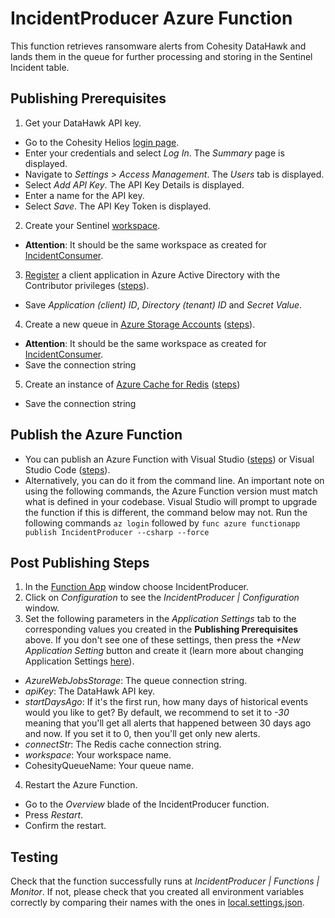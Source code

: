 # IncidentProducer Azure Function
This function retrieves ransomware alerts from Cohesity DataHawk and lands them in the queue for further processing and storing in the Sentinel Incident table.

## Publishing Prerequisites
1. Get your DataHawk API key.
* Go to the Cohesity Helios [login page](https://helios.cohesity.com/login).
* Enter your credentials and select _Log In_. The _Summary_ page is displayed.
* Navigate to _Settings > Access Management_. The _Users_ tab is displayed.
* Select _Add API Key_. The API Key Details is displayed.
* Enter a name for the API key.
* Select _Save_. The API Key Token is displayed.
2. Create your Sentinel [workspace](https://portal.azure.com/#view/HubsExtension/BrowseResource/resourceType/microsoft.securityinsightsarg%2Fsentinel).
* __Attention__: It should be the same workspace as created for [IncidentConsumer](https://github.com/cohesity/Azure-Sentinel/tree/CohesitySecurity.internal/DataConnectors/CohesitySecurity/Helios2Sentinel/IncidentConsumer#readme).
3. [Register](https://portal.azure.com/#view/Microsoft_AAD_IAM/ActiveDirectoryMenuBlade/~/RegisteredApps) a client application in Azure Active Directory with the Contributor privileges ([steps](https://learn.microsoft.com/en-us/azure/healthcare-apis/register-application)).
* Save _Application (client) ID_, _Directory (tenant) ID_ and _Secret Value_.
4. Create a new queue in [Azure Storage Accounts](https://portal.azure.com/#view/HubsExtension/BrowseResource/resourceType/Microsoft.Storage%2FStorageAccounts) ([steps](https://learn.microsoft.com/en-us/azure/storage/queues/storage-quickstart-queues-portal)).
* __Attention__: It should be the same workspace as created for [IncidentConsumer](https://github.com/cohesity/Azure-Sentinel/tree/CohesitySecurity.internal/DataConnectors/CohesitySecurity/Helios2Sentinel/IncidentConsumer#readme).
* Save the connection string
5. Create an instance of [Azure Cache for Redis](https://portal.azure.com/#view/HubsExtension/BrowseResource/resourceType/Microsoft.Cache%2FRedis) ([steps](https://learn.microsoft.com/en-us/azure/azure-cache-for-redis/cache-configure))
* Save the connection string

## Publish the Azure Function
* You can publish an Azure Function with Visual Studio ([steps](https://learn.microsoft.com/en-us/azure/azure-functions/functions-develop-vs?tabs=in-process#publish-to-azure)) or Visual Studio Code ([steps](https://learn.microsoft.com/en-us/azure/azure-functions/functions-develop-vs-code?tabs=csharp#publish-to-azure)).
* Alternatively, you can do it from the command line. An important note on using the following commands, the Azure Function version must match what is defined in your codebase. Visual Studio will prompt to upgrade the function if this is different, the command below may not.
Run the following commands
``az login``
followed by
``func azure functionapp publish IncidentProducer --csharp --force``

## Post Publishing Steps
1. In the [Function App](https://portal.azure.com/#view/HubsExtension/BrowseResource/resourceType/Microsoft.Web%2Fsites/kind/functionapp) window choose IncidentProducer.
2. Click on _Configuration_ to see the _IncidentProducer | Configuration_ window.
3. Set the following parameters in the _Application Settings_ tab to the corresponding values you created in the __Publishing Prerequisites__ above. If you don't see one of these settings, then press the _+New Application Setting_ button and create it (learn more about changing Application Settings [here](https://learn.microsoft.com/en-us/azure/app-service/configure-common?tabs=portal)).
* _AzureWebJobsStorage_: The queue connection string.
* _apiKey_: The DataHawk API key.
* _startDaysAgo_: If it's the first run, how many days of historical events would you like to get? By default, we recommend to set it to _-30_ meaning that you'll get all alerts that happened between 30 days ago and now. If you set it to 0, then you'll get only new alerts.
* _connectStr_: The Redis cache connection string.
* _workspace_: Your workspace name.
* CohesityQueueName:  Your queue name.
4. Restart the Azure Function.
* Go to the _Overview_ blade of the IncidentProducer function.
* Press _Restart_.
* Confirm the restart.

## Testing
Check that the function successfully runs at  _IncidentProducer | Functions | Monitor_. If not, please check that you created all environment variables correctly by comparing their names with the ones in [local.settings.json](https://github.com/cohesity/Azure-Sentinel/blob/CohesitySecurity.internal/DataConnectors/CohesitySecurity/Helios2Sentinel/IncidentProducer/local.settings.json).
